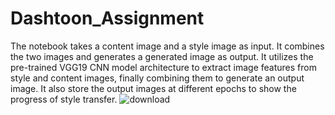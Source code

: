# Dashtoon_Assignment

The notebook takes a content image and a style image as input. It combines the two images and generates a generated image as output. It utilizes the pre-trained VGG19 CNN model architecture to extract image features from style and content images, finally combining them to generate an output image.
It also store the output images at different epochs to show the progress of style transfer.
![download](https://github.com/Akshay-0113/Dashtoon_Assignment/assets/83979383/fc7c3910-ad80-43b3-b06f-a340dc356218)
